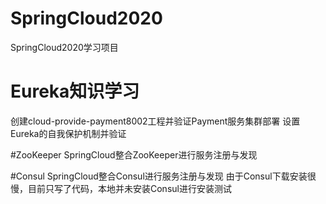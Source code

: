 # SpringCloud2020
SpringCloud2020学习项目

# Eureka知识学习
创建cloud-provide-payment8002工程并验证Payment服务集群部署
设置Eureka的自我保护机制并验证

#ZooKeeper SpringCloud整合ZooKeeper进行服务注册与发现

#Consul SpringCloud整合Consul进行服务注册与发现
由于Consul下载安装很慢，目前只写了代码，本地并未安装Consul进行安装测试
